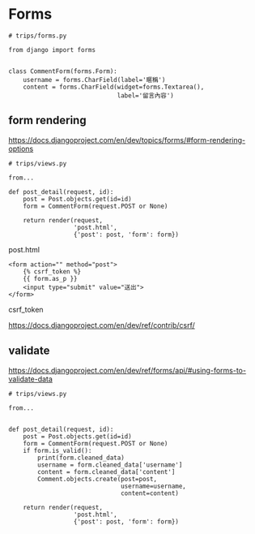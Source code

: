 # Forms


```
# trips/forms.py

from django import forms


class CommentForm(forms.Form):
    username = forms.CharField(label='暱稱')
    content = forms.CharField(widget=forms.Textarea(),
                              label='留言內容')
```

## form rendering

https://docs.djangoproject.com/en/dev/topics/forms/#form-rendering-options

```
# trips/views.py

from...

def post_detail(request, id):
    post = Post.objects.get(id=id)
    form = CommentForm(request.POST or None)

    return render(request,
                  'post.html',
                  {'post': post, 'form': form})
```


post.html
```
<form action="" method="post">
    {% csrf_token %}
    {{ form.as_p }}
    <input type="submit" value="送出">
</form>
```
csrf_token

https://docs.djangoproject.com/en/dev/ref/contrib/csrf/

## validate

https://docs.djangoproject.com/en/dev/ref/forms/api/#using-forms-to-validate-data
```
# trips/views.py

from...


def post_detail(request, id):
    post = Post.objects.get(id=id)
    form = CommentForm(request.POST or None)
    if form.is_valid():
        print(form.cleaned_data)
        username = form.cleaned_data['username']
        content = form.cleaned_data['content']
        Comment.objects.create(post=post,
                               username=username,
                               content=content)

    return render(request,
                  'post.html',
                  {'post': post, 'form': form})
```
